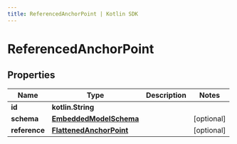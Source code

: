 ```yaml
---
title: ReferencedAnchorPoint | Kotlin SDK
---
```




# ReferencedAnchorPoint

## Properties
Name | Type | Description | Notes
------------ | ------------- | ------------- | -------------
**id** | **kotlin.String** |  | 
**schema** | [**EmbeddedModelSchema**](EmbeddedModelSchema) |  |  [optional]
**reference** | [**FlattenedAnchorPoint**](FlattenedAnchorPoint) |  |  [optional]




